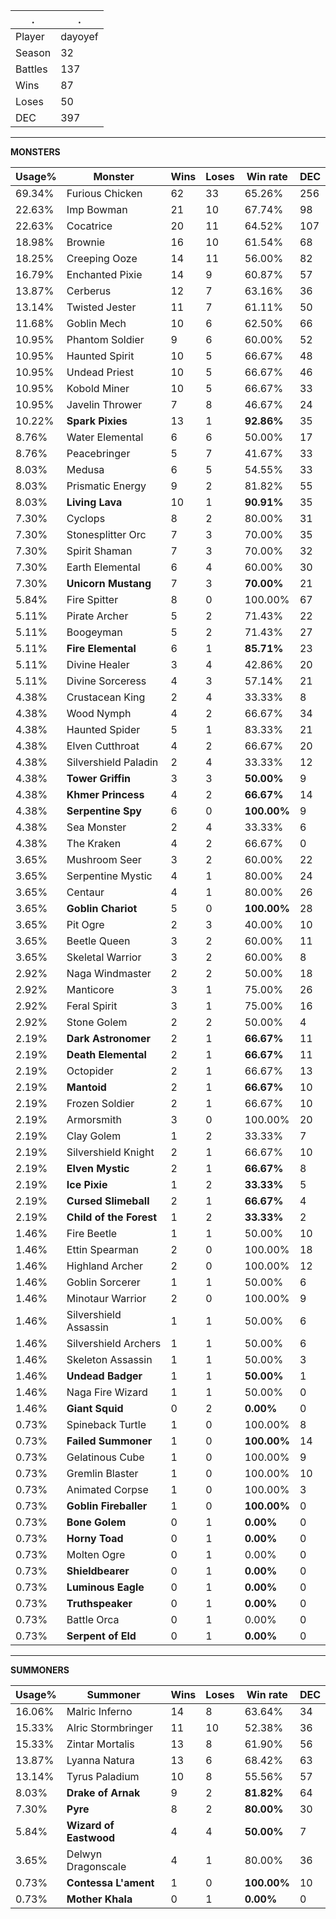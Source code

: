 .|.
|-|-
Player|dayoyef
Season|32
Battles|137
Wins|87
Loses|50
DEC|397

---
**MONSTERS**

Usage%|Monster|Wins|Loses|Win rate|DEC|
-|-|-|-|-|-|
69.34%|Furious Chicken|62|33|65.26%|256|
22.63%|Imp Bowman|21|10|67.74%|98|
22.63%|Cocatrice|20|11|64.52%|107|
18.98%|Brownie|16|10|61.54%|68|
18.25%|Creeping Ooze|14|11|56.00%|82|
16.79%|Enchanted Pixie|14|9|60.87%|57|
13.87%|Cerberus|12|7|63.16%|36|
13.14%|Twisted Jester|11|7|61.11%|50|
11.68%|Goblin Mech|10|6|62.50%|66|
10.95%|Phantom Soldier|9|6|60.00%|52|
10.95%|Haunted Spirit|10|5|66.67%|48|
10.95%|Undead Priest|10|5|66.67%|46|
10.95%|Kobold Miner|10|5|66.67%|33|
10.95%|Javelin Thrower|7|8|46.67%|24|
10.22%|**Spark Pixies**|13|1|**92.86%**|35|
8.76%|Water Elemental|6|6|50.00%|17|
8.76%|Peacebringer|5|7|41.67%|33|
8.03%|Medusa|6|5|54.55%|33|
8.03%|Prismatic Energy|9|2|81.82%|55|
8.03%|**Living Lava**|10|1|**90.91%**|35|
7.30%|Cyclops|8|2|80.00%|31|
7.30%|Stonesplitter Orc|7|3|70.00%|35|
7.30%|Spirit Shaman|7|3|70.00%|32|
7.30%|Earth Elemental|6|4|60.00%|30|
7.30%|**Unicorn Mustang**|7|3|**70.00%**|21|
5.84%|Fire Spitter|8|0|100.00%|67|
5.11%|Pirate Archer|5|2|71.43%|22|
5.11%|Boogeyman|5|2|71.43%|27|
5.11%|**Fire Elemental**|6|1|**85.71%**|23|
5.11%|Divine Healer|3|4|42.86%|20|
5.11%|Divine Sorceress|4|3|57.14%|21|
4.38%|Crustacean King|2|4|33.33%|8|
4.38%|Wood Nymph|4|2|66.67%|34|
4.38%|Haunted Spider|5|1|83.33%|21|
4.38%|Elven Cutthroat|4|2|66.67%|20|
4.38%|Silvershield Paladin|2|4|33.33%|12|
4.38%|**Tower Griffin**|3|3|**50.00%**|9|
4.38%|**Khmer Princess**|4|2|**66.67%**|14|
4.38%|**Serpentine Spy**|6|0|**100.00%**|9|
4.38%|Sea Monster|2|4|33.33%|6|
4.38%|The Kraken|4|2|66.67%|0|
3.65%|Mushroom Seer|3|2|60.00%|22|
3.65%|Serpentine Mystic|4|1|80.00%|24|
3.65%|Centaur|4|1|80.00%|26|
3.65%|**Goblin Chariot**|5|0|**100.00%**|28|
3.65%|Pit Ogre|2|3|40.00%|10|
3.65%|Beetle Queen|3|2|60.00%|11|
3.65%|Skeletal Warrior|3|2|60.00%|8|
2.92%|Naga Windmaster|2|2|50.00%|18|
2.92%|Manticore|3|1|75.00%|26|
2.92%|Feral Spirit|3|1|75.00%|16|
2.92%|Stone Golem|2|2|50.00%|4|
2.19%|**Dark Astronomer**|2|1|**66.67%**|11|
2.19%|**Death Elemental**|2|1|**66.67%**|11|
2.19%|Octopider|2|1|66.67%|13|
2.19%|**Mantoid**|2|1|**66.67%**|10|
2.19%|Frozen Soldier|2|1|66.67%|10|
2.19%|Armorsmith|3|0|100.00%|20|
2.19%|Clay Golem|1|2|33.33%|7|
2.19%|Silvershield Knight|2|1|66.67%|10|
2.19%|**Elven Mystic**|2|1|**66.67%**|8|
2.19%|**Ice Pixie**|1|2|**33.33%**|5|
2.19%|**Cursed Slimeball**|2|1|**66.67%**|4|
2.19%|**Child of the Forest**|1|2|**33.33%**|2|
1.46%|Fire Beetle|1|1|50.00%|10|
1.46%|Ettin Spearman|2|0|100.00%|18|
1.46%|Highland Archer|2|0|100.00%|12|
1.46%|Goblin Sorcerer|1|1|50.00%|6|
1.46%|Minotaur Warrior|2|0|100.00%|9|
1.46%|Silvershield Assassin|1|1|50.00%|6|
1.46%|Silvershield Archers|1|1|50.00%|6|
1.46%|Skeleton Assassin|1|1|50.00%|3|
1.46%|**Undead Badger**|1|1|**50.00%**|1|
1.46%|Naga Fire Wizard|1|1|50.00%|0|
1.46%|**Giant Squid**|0|2|**0.00%**|0|
0.73%|Spineback Turtle|1|0|100.00%|8|
0.73%|**Failed Summoner**|1|0|**100.00%**|14|
0.73%|Gelatinous Cube|1|0|100.00%|9|
0.73%|Gremlin Blaster|1|0|100.00%|10|
0.73%|Animated Corpse|1|0|100.00%|3|
0.73%|**Goblin Fireballer**|1|0|**100.00%**|0|
0.73%|**Bone Golem**|0|1|**0.00%**|0|
0.73%|**Horny Toad**|0|1|**0.00%**|0|
0.73%|Molten Ogre|0|1|0.00%|0|
0.73%|**Shieldbearer**|0|1|**0.00%**|0|
0.73%|**Luminous Eagle**|0|1|**0.00%**|0|
0.73%|**Truthspeaker**|0|1|**0.00%**|0|
0.73%|Battle Orca|0|1|0.00%|0|
0.73%|**Serpent of Eld**|0|1|**0.00%**|0|

---
**SUMMONERS**

Usage%|Summoner|Wins|Loses|Win rate|DEC|
-|-|-|-|-|-|
16.06%|Malric Inferno|14|8|63.64%|34|
15.33%|Alric Stormbringer|11|10|52.38%|36|
15.33%|Zintar Mortalis|13|8|61.90%|56|
13.87%|Lyanna Natura|13|6|68.42%|63|
13.14%|Tyrus Paladium|10|8|55.56%|57|
8.03%|**Drake of Arnak**|9|2|**81.82%**|64|
7.30%|**Pyre**|8|2|**80.00%**|30|
5.84%|**Wizard of Eastwood**|4|4|**50.00%**|7|
3.65%|Delwyn Dragonscale|4|1|80.00%|36|
0.73%|**Contessa L'ament**|1|0|**100.00%**|10|
0.73%|**Mother Khala**|0|1|**0.00%**|0|
